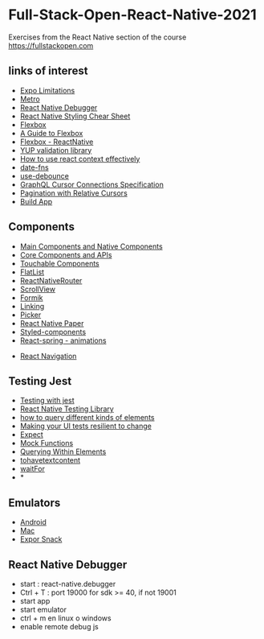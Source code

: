 # Full-Stack-Open-React-Native-2021
Exercises from the React Native section of the course https://fullstackopen.com 

## links of interest

* [Expo Limitations](https://docs.expo.dev/introduction/why-not-expo/)
* [Metro](https://facebook.github.io/metro/)
* [React Native Debugger](https://docs.expo.dev/workflow/debugging/#react-native-debugger)
* [React Native Styling Chear Sheet](https://github.com/vhpoet/react-native-styling-cheat-sheet)
* [Flexbox](https://developer.mozilla.org/en-US/docs/Learn/CSS/CSS_layout/Flexbox)
* [A Guide to Flexbox](https://css-tricks.com/snippets/css/a-guide-to-flexbox/)
* [Flexbox - ReactNative](https://reactnative.dev/docs/flexbox)
* [YUP validation library](https://github.com/jquense/yup)
* [How to use react context effectively](https://kentcdodds.com/blog/how-to-use-react-context-effectively)
* [date-fns](https://date-fns.org/)
* [use-debounce](https://www.npmjs.com/package/use-debounce)
* [GraphQL Cursor Connections Specification](https://relay.dev/graphql/connections.htm)
* [Pagination with Relative Cursors](https://shopify.engineering/pagination-relative-cursors)
* [Build App](https://docs.expo.io/distribution/building-standalone-apps/)

## Components
* [Main Components and Native Components](https://reactnative.dev/docs/intro-react-native-components)
* [Core Components and APIs](https://reactnative.dev/docs/components-and-apis)
* [Touchable Components](https://reactnative.dev/docs/handling-touches#touchables)
* [FlatList](https://reactnative.dev/docs/flatlist)
* [ReactNativeRouter](https://v5.reactrouter.com/native/guides/quick-start)
* [ScrollView](https://reactnative.dev/docs/scrollview)
* [Formik](https://formik.org/) 
* [Linking](https://docs.expo.dev/versions/latest/sdk/linking/)
* [Picker](https://docs.expo.dev/versions/latest/sdk/picker/)
* [React Native Paper](https://callstack.github.io/react-native-paper/)
* [Styled-components](https://styled-components.com/)
* [React-spring - animations](https://www.react-spring.io/)
+ [React Navigation](https://reactnavigation.org/)

## Testing Jest
* [Testing with jest](https://docs.expo.io/guides/testing-with-jest/) 
* [React Native Testing Library](https://callstack.github.io/react-native-testing-library/) 
* [how to query different kinds of elements](https://callstack.github.io/react-native-testing-library/docs/how-should-i-query/)
* [Making your UI tests resilient to change](https://kentcdodds.com/blog/making-your-ui-tests-resilient-to-change)
* [Expect](https://jestjs.io/docs/expect)
* [Mock Functions](https://jestjs.io/docs/mock-function-api)
* [Querying Within Elements](https://testing-library.com/docs/dom-testing-library/api-within/)
* [tohavetextcontent](https://github.com/testing-library/jest-native#tohavetextcontent)
* [waitFor](https://callstack.github.io/react-native-testing-library/docs/api/#waitfor)
* []()* []()

## Emulators
* [Android](https://docs.expo.io/versions/v37.0.0/workflow/android-studio-emulator/)
* [Mac](https://docs.expo.io/versions/v37.0.0/workflow/ios-simulator/)
* [Expor Snack](https://snack.expo.io)

## React Native Debugger

- start : react-native.debugger
- Ctrl + T : port 19000 for sdk >= 40, if not 19001 
- start app
- start emulator
- ctrl + m en linux o windows
- enable remote debug js
